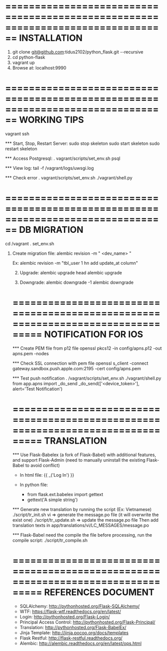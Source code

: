 ================================================================================
INSTALLATION
================================================================================
1.  git clone git@github.com:tidus2102/python_flask.git --recursive
2.  cd python-flask
3.  vagrant up
4.  Browse at: localhost:9990



================================================================================
WORKING TIPS
================================================================================
vagrant ssh

*** Start, Stop, Restart Server:
sudo stop skeleton
sudo start skeleton
sudo restart skeleton

*** Access Postgresql:
. vagrant/scripts/set_env.sh
psql

*** View log:
tail -f /vagrant/logs/uwsgi.log

*** Check error
. vagrant/scripts/set_env.sh
./vagrant/shell.py



================================================================================
DB MIGRATION
================================================================================
cd /vagrant
. set_env.sh

1. Create migration file:
alembic revision -m "<table> <version> <dev_name> <changes>"

Ex: alembic revision -m "tbl_user 1 hn add update_at column"

2. Upgrade:
alembic upgrade head
alembic upgrade <revision>

3. Downgrade:
alembic downgrade -1
alembic downgrade <revision>



================================================================================
NOTIFICATION FOR IOS
================================================================================
*** Create PEM file from p12 file
openssl pkcs12 -in config/apns.p12 -out apns.pem -nodes

*** Check SSL connection with pem file
openssl s_client -connect gateway.sandbox.push.apple.com:2195 -cert config/apns.pem

*** Test push notification
. /vagrant/scripts/set_env.sh
./vagrant/shell.py
from app.apns import _do_send
_do_send(['<device_token>'], alert='Test Notification')



================================================================================
TRANSLATION
================================================================================
*** Use Flask-Babelex (a fork of Flask-Babel) with additional features, and support Flask-Admin (need to manually uninstall the existing Flask-Babel to avoid conflict)

- In html file: {{ _('Log In') }}

- In python file:
  + from flask.ext.babelex import gettext
  + gettext('A simple string')

*** Generate new translation by running the script (Ex: Vietnamese)
./script/tr_init.sh vi => generate the message.po file (it will overwrite the exist one)
./script/tr_update.sh => update the message.po file
Then add translation texts in app/translations/vi/LC_MESSAGES/message.po

*** Flask-Babel need the compile the file before processing, run the compile script:
./script/tr_compile.sh



================================================================================
REFERENCES DOCUMENT
================================================================================
*	SQLAlchemy: http://pythonhosted.org/Flask-SQLAlchemy/
*	WTF: https://flask-wtf.readthedocs.org/en/latest/
*	Login: http://pythonhosted.org/Flask-Login/
*	Principal Access Control: http://pythonhosted.org/Flask-Principal/
*	Translation: http://pythonhosted.org/Flask-BabelEx/
*   Jinja Template: http://jinja.pocoo.org/docs/templates
*   Flask Restful: http://flask-restful.readthedocs.org/
*   Alembic: http://alembic.readthedocs.org/en/latest/ops.html